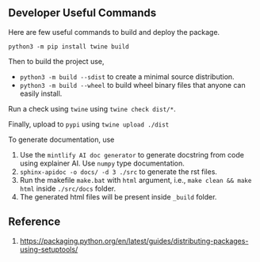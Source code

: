 ## Developer Useful Commands

Here are few useful commands to build and deploy the package.

```
python3 -m pip install twine build
```

Then to build the project use, 
* `python3 -m build --sdist` to create a minimal source distribution.
* `python3 -m build --wheel` to build wheel binary files that anyone can easily install.

Run a check using `twine` using `twine check dist/*`.

Finally, upload to `pypi` using `twine upload ./dist`

To generate documentation, use 
1. Use the `mintlify AI doc generator` to generate docstring from code using explainer AI. Use `numpy` type documentation.
2. `sphinx-apidoc -o docs/ -d 3 ./src` to generate the rst files.
3. Run the makefile `make.bat` with `html` argument, i.e., `make clean && make html` inside `./src/docs` folder.
4. The generated html files will be present inside `_build` folder.


## Reference 

1. https://packaging.python.org/en/latest/guides/distributing-packages-using-setuptools/
